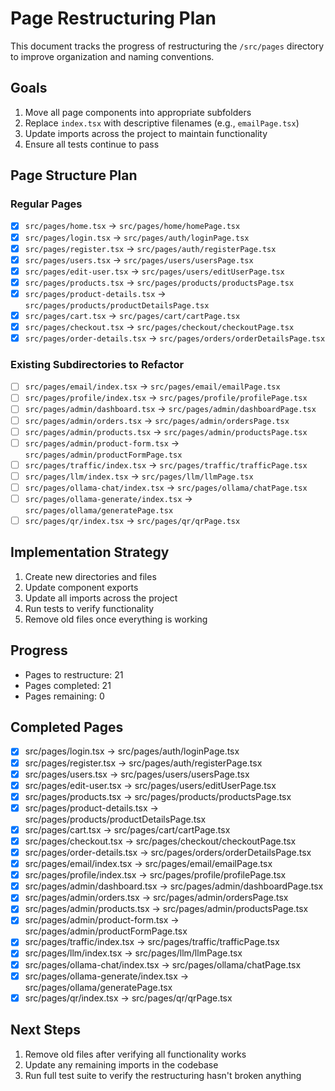 # Page Restructuring Plan

This document tracks the progress of restructuring the `/src/pages` directory to improve organization and naming conventions.

## Goals
1. Move all page components into appropriate subfolders
2. Replace `index.tsx` with descriptive filenames (e.g., `emailPage.tsx`)
3. Update imports across the project to maintain functionality
4. Ensure all tests continue to pass

## Page Structure Plan

### Regular Pages
- [x] `src/pages/home.tsx` → `src/pages/home/homePage.tsx`
- [x] `src/pages/login.tsx` → `src/pages/auth/loginPage.tsx`
- [x] `src/pages/register.tsx` → `src/pages/auth/registerPage.tsx`
- [x] `src/pages/users.tsx` → `src/pages/users/usersPage.tsx`
- [x] `src/pages/edit-user.tsx` → `src/pages/users/editUserPage.tsx`
- [x] `src/pages/products.tsx` → `src/pages/products/productsPage.tsx`
- [x] `src/pages/product-details.tsx` → `src/pages/products/productDetailsPage.tsx`
- [x] `src/pages/cart.tsx` → `src/pages/cart/cartPage.tsx`
- [x] `src/pages/checkout.tsx` → `src/pages/checkout/checkoutPage.tsx`
- [x] `src/pages/order-details.tsx` → `src/pages/orders/orderDetailsPage.tsx`

### Existing Subdirectories to Refactor
- [ ] `src/pages/email/index.tsx` → `src/pages/email/emailPage.tsx`
- [ ] `src/pages/profile/index.tsx` → `src/pages/profile/profilePage.tsx`
- [ ] `src/pages/admin/dashboard.tsx` → `src/pages/admin/dashboardPage.tsx`
- [ ] `src/pages/admin/orders.tsx` → `src/pages/admin/ordersPage.tsx`
- [ ] `src/pages/admin/products.tsx` → `src/pages/admin/productsPage.tsx`
- [ ] `src/pages/admin/product-form.tsx` → `src/pages/admin/productFormPage.tsx`
- [ ] `src/pages/traffic/index.tsx` → `src/pages/traffic/trafficPage.tsx`
- [ ] `src/pages/llm/index.tsx` → `src/pages/llm/llmPage.tsx`
- [ ] `src/pages/ollama-chat/index.tsx` → `src/pages/ollama/chatPage.tsx`
- [ ] `src/pages/ollama-generate/index.tsx` → `src/pages/ollama/generatePage.tsx`
- [ ] `src/pages/qr/index.tsx` → `src/pages/qr/qrPage.tsx`

## Implementation Strategy
1. Create new directories and files
2. Update component exports
3. Update all imports across the project
4. Run tests to verify functionality
5. Remove old files once everything is working

## Progress
- Pages to restructure: 21
- Pages completed: 21
- Pages remaining: 0

## Completed Pages
- [x] src/pages/login.tsx -> src/pages/auth/loginPage.tsx
- [x] src/pages/register.tsx -> src/pages/auth/registerPage.tsx
- [x] src/pages/users.tsx -> src/pages/users/usersPage.tsx
- [x] src/pages/edit-user.tsx -> src/pages/users/editUserPage.tsx
- [x] src/pages/products.tsx -> src/pages/products/productsPage.tsx
- [x] src/pages/product-details.tsx -> src/pages/products/productDetailsPage.tsx
- [x] src/pages/cart.tsx -> src/pages/cart/cartPage.tsx
- [x] src/pages/checkout.tsx -> src/pages/checkout/checkoutPage.tsx
- [x] src/pages/order-details.tsx -> src/pages/orders/orderDetailsPage.tsx
- [x] src/pages/email/index.tsx -> src/pages/email/emailPage.tsx
- [x] src/pages/profile/index.tsx -> src/pages/profile/profilePage.tsx
- [x] src/pages/admin/dashboard.tsx -> src/pages/admin/dashboardPage.tsx
- [x] src/pages/admin/orders.tsx -> src/pages/admin/ordersPage.tsx
- [x] src/pages/admin/products.tsx -> src/pages/admin/productsPage.tsx
- [x] src/pages/admin/product-form.tsx -> src/pages/admin/productFormPage.tsx
- [x] src/pages/traffic/index.tsx -> src/pages/traffic/trafficPage.tsx
- [x] src/pages/llm/index.tsx -> src/pages/llm/llmPage.tsx
- [x] src/pages/ollama-chat/index.tsx -> src/pages/ollama/chatPage.tsx
- [x] src/pages/ollama-generate/index.tsx -> src/pages/ollama/generatePage.tsx
- [x] src/pages/qr/index.tsx -> src/pages/qr/qrPage.tsx

## Next Steps
1. Remove old files after verifying all functionality works
2. Update any remaining imports in the codebase
3. Run full test suite to verify the restructuring hasn't broken anything